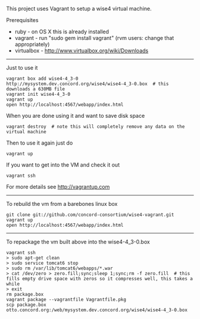 This project uses Vagrant to setup a wise4 virtual machine.

Prerequisites

- ruby - on OS X this is already installed
- vagrant - run "sudo gem install vagrant" (rvm users: change that appropriately)
- virtualbox - http://www.virtualbox.org/wiki/Downloads

---

Just to use it

    vagrant box add wise4-4_3-0 http://mysystem.dev.concord.org/wise4/wise4-4_3-0.box  # this downloads a 630MB file
    vagrant init wise4-4_3-0
    vagrant up
    open http://localhost:4567/webapp/index.html

When you are done using it and want to save disk space

    vagrant destroy  # note this will completely remove any data on the virtual machine

Then to use it again just do

    vagrant up

If you want to get into the VM and check it out

    vagrant ssh

For more details see http://vagrantup.com

---

To rebuild the vm from a barebones linux box

    git clone git://github.com/concord-consortium/wise4-vagrant.git
    vagrant up
    open http://localhost:4567/webapp/index.html

---

To repackage the vm built above into the wise4-4_3-0.box

    vagrant ssh
    > sudo apt-get clean
    > sudo service tomcat6 stop
    > sudo rm /var/lib/tomcat6/webapps/*.war
    > cat /dev/zero > zero.fill;sync;sleep 1;sync;rm -f zero.fill  # this fills empty drive space with zeros so it compresses well, this takes a while
    > exit
    rm package.box
    vagrant package --vagrantfile Vagrantfile.pkg
    scp package.box otto.concord.org:/web/mysystem.dev.concord.org/wise4/wise4-4_3-0.box